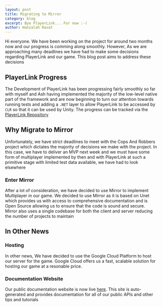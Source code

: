 ```yaml
---
layout: post
title: Migrating to Mirror
category: blog
excerpt: Bye PlayerLink... For now :-(
author: Hanzalah Ravat
---
```


Hi everyone. We have been working on the project for around two months now and our progress is comming along smoothly. However, As we are approaching many deadlines we have had to make some decisions regarding PlayerLink and our game. This blog post aims to address these decisions

## PlayerLink Progress
The Development of PlayerLink has been progressing fairly smoothly so far with myself and Ash having implemented the majority of the low-level native part of the framework and are now beginning to turn our attention towards running tests and adding a `.NET` layer to allow PlayerLink to be accessed by `CLR` so that it can be used by Unity. The progress can be tracked via the [PlayerLink Repository](http://www.github.com/derangedsenators/playerlink)

## Why Migrate to Mirror
Unfortunately, we have strict deadlines to meet with the Cops And Robbers project which dictates the majority of decisions we make with the project. In this case, we have to deliver an MVP next week and we must have some form of multiplayer implemented by then and with PlayerLink at such a primitive stage with limited test data available, we have had to look elsewhere

### Enter Mirror
After a lot of consideration, we have decided to use Mirror to implement Multiplayer in our game. We decided to use Mirror as it is based on Unet which provides us with access to comprehensive documentation and is Open Source allowing us to ensure that the code is sound and secure. Mirror also uses a single codebase for both the client and server reducing the number of projects to maintain

## In Other News

### Hosting
In other news, We have decided to use the Google Cloud Platform to host our server for the game. Google Cloud offers us a fast, scalable solution for hosting our game at a resonable price.

### Documentation Website
Our public documentation website is now live [here](http://docs.derangedsenators.me). This site is auto-generated and provides documentation for all of our public APIs and other tips and tutorials

